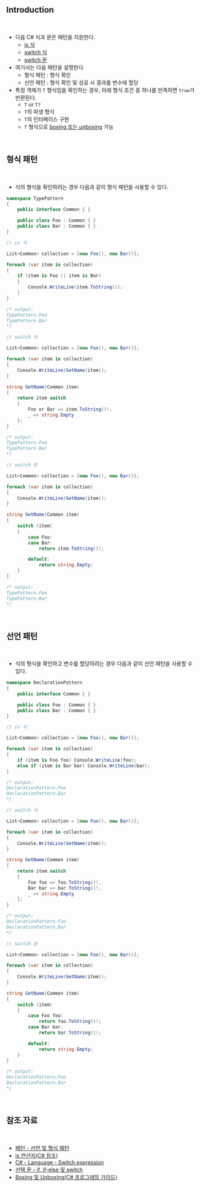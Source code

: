 ## Introduction

<br>

- 다음 C# 식과 문은 패턴을 지원한다.
    - [is 식](https://learn.microsoft.com/ko-kr/dotnet/csharp/language-reference/operators/is)
    - [switch 식](https://peponi-paradise.tistory.com/entry/C-Language-Switch-expression)
    - [switch 문](https://learn.microsoft.com/ko-kr/dotnet/csharp/language-reference/statements/selection-statements#the-switch-statement)
- 여기서는 다음 패턴을 설명한다.
    - 형식 패턴 : 형식 확인
    - 선언 패턴 : 형식 확인 및 성공 시 결과를 변수에 할당
- 특정 객체가 `T` 형식임을 확인하는 경우, 아래 형식 조건 중 하나를 만족하면 `true`가 반환된다. 
    - `T` or `T?`
    - `T`의 파생 형식
    - `T`의 인터페이스 구현
    - `T` 형식으로 [boxing 또는 unboxing](https://learn.microsoft.com/ko-kr/dotnet/csharp/programming-guide/types/boxing-and-unboxing#boxing) 가능

<br>

## 형식 패턴

<br>

- 식의 형식을 확인하려는 경우 다음과 같이 형식 패턴을 사용할 수 있다.

```cs
namespace TypePattern
{
    public interface Common { }

    public class Foo : Common { }
    public class Bar : Common { }
}
```
```cs
// is 식

List<Common> collection = [new Foo(), new Bar()];

foreach (var item in collection)
{
    if (item is Foo || item is Bar)
    {
        Console.WriteLine(item.ToString());
    }
}

/* output:
TypePattern.Foo
TypePattern.Bar
*/
```
```cs
// switch 식

List<Common> collection = [new Foo(), new Bar()];

foreach (var item in collection)
{
    Console.WriteLine(GetName(item));
}

string GetName(Common item)
{
    return item switch
    {
        Foo or Bar => item.ToString()!,
        _ => string.Empty
    };
}

/* output:
TypePattern.Foo
TypePattern.Bar
*/
```
```cs
// switch 문

List<Common> collection = [new Foo(), new Bar()];

foreach (var item in collection)
{
    Console.WriteLine(GetName(item));
}

string GetName(Common item)
{
    switch (item)
    {
        case Foo:
        case Bar:
            return item.ToString()!;

        default:
            return string.Empty;
    }
}

/* output:
TypePattern.Foo
TypePattern.Bar
*/
```

<br>

## 선언 패턴

<br>

- 식의 형식을 확인하고 변수를 할당하려는 경우 다음과 같이 선언 패턴을 사용할 수 있다.

```cs
namespace DeclarationPattern
{
    public interface Common { }

    public class Foo : Common { }
    public class Bar : Common { }
}
```
```cs
// is 식

List<Common> collection = [new Foo(), new Bar()];

foreach (var item in collection)
{
    if (item is Foo foo) Console.WriteLine(foo);
    else if (item is Bar bar) Console.WriteLine(bar);
}

/* output:
DeclarationPattern.Foo
DeclarationPattern.Bar
*/
```
```cs
// switch 식

List<Common> collection = [new Foo(), new Bar()];

foreach (var item in collection)
{
    Console.WriteLine(GetName(item));
}

string GetName(Common item)
{
    return item switch
    {
        Foo foo => foo.ToString()!,
        Bar bar => bar.ToString()!,
        _ => string.Empty
    };
}

/* output:
DeclarationPattern.Foo
DeclarationPattern.Bar
*/
```
```cs
// switch 문

List<Common> collection = [new Foo(), new Bar()];

foreach (var item in collection)
{
    Console.WriteLine(GetName(item));
}

string GetName(Common item)
{
    switch (item)
    {
        case Foo foo:
            return foo.ToString()!;
        case Bar bar:
            return bar.ToString()!;

        default:
            return string.Empty;
    }
}

/* output:
DeclarationPattern.Foo
DeclarationPattern.Bar
*/
```

<br>

## 참조 자료

<br>

- [패턴 - 선언 및 형식 패턴](https://learn.microsoft.com/ko-kr/dotnet/csharp/language-reference/operators/patterns#declaration-and-type-patterns)
- [is 연산자(C# 참조)](https://learn.microsoft.com/ko-kr/dotnet/csharp/language-reference/operators/is)
- [C# - Language - Switch expression](https://peponi-paradise.tistory.com/entry/C-Language-Switch-expression)
- [선택 문 - if, if-else 및 switch](https://learn.microsoft.com/ko-kr/dotnet/csharp/language-reference/statements/selection-statements#the-switch-statement)
- [Boxing 및 Unboxing(C# 프로그래밍 가이드)](https://learn.microsoft.com/ko-kr/dotnet/csharp/programming-guide/types/boxing-and-unboxing#boxing)